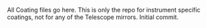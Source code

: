 All Coating files go here. This is only the repo for instrument specific coatings, not for any of the Telescope mirrors. Initial commit.
